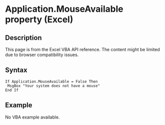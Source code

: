# Application.MouseAvailable property (Excel)

## Description
This page is from the Excel VBA API reference. The content might be limited due to browser compatibility issues.

## Syntax
```vba
If Application.MouseAvailable = False Then 
 MsgBox "Your system does not have a mouse" 
End If
```

## Example
No VBA example available.
